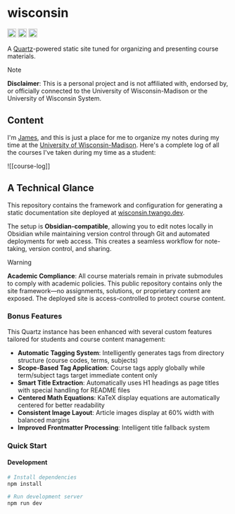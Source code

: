 # wisconsin

<div class="badges">
    <img src="https://img.shields.io/badge/Obsidian-compatible-7C3AED?logo=obsidian" alt="Obsidian Badge" height="20">
    <img src="https://img.shields.io/github/actions/workflow/status/twangodev/wisconsin/build-and-deploy.yaml" alt="GitHub Actions Workflow Status" height="20">
    <img src="https://img.shields.io/github/license/twangodev/wisconsin" alt="GitHub License" height="20">
</div>

<p>
    A <a href="https://quartz.jzhao.xyz">Quartz</a>-powered static site tuned for organizing and presenting course materials.
</p>

> [!NOTE]
> **Disclaimer**: This is a personal project and is not affiliated with, endorsed by, or officially connected to the University of Wisconsin-Madison or the University of Wisconsin System.

## Content

I'm [James](https://twango.dev), and this is just a place  for me to organize my notes during my time at the [University of Wisconsin-Madison](https://wisc.edu). Here's a complete log of all the courses I've taken during my time as a student:

![[course-log]]

## A Technical Glance

This repository contains the framework and configuration for generating a static documentation site deployed
at [wisconsin.twango.dev](https://wisconsin.twango.dev).

The setup is **Obsidian-compatible**, allowing you to edit notes locally in Obsidian while maintaining version control
through Git and automated deployments for web access. This creates a seamless workflow for note-taking, version control,
and sharing.

> [!WARNING]
> **Academic Compliance**: All course materials remain in private submodules to comply with academic policies. This
> public repository contains only the site framework—no assignments, solutions, or proprietary content are exposed. The
> deployed site is access-controlled to protect course content.

### Bonus Features

This Quartz instance has been enhanced with several custom features tailored for students and course content management:

- **Automatic Tagging System**: Intelligently generates tags from directory structure (course codes, terms, subjects)
- **Scope-Based Tag Application**: Course tags apply globally while term/subject tags target immediate content only
- **Smart Title Extraction**: Automatically uses H1 headings as page titles with special handling for README files
- **Centered Math Equations**: KaTeX display equations are automatically centered for better readability
- **Consistent Image Layout**: Article images display at 60% width with balanced margins
- **Improved Frontmatter Processing**: Intelligent title fallback system

### Quick Start

#### Development

```bash
# Install dependencies
npm install

# Run development server
npm run dev
```
